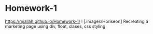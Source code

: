 # Homework-1
https://mjallah.github.io/Homework-1/
! [.images/Horiseon]
Recreating a marketing page using div, float, clases, css styling
